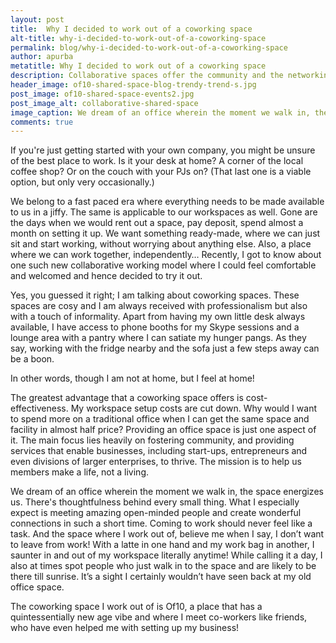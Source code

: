 ```yaml
---
layout: post
title:  Why I decided to work out of a coworking space
alt-title: why-i-decided-to-work-out-of-a-coworking-space
permalink: blog/why-i-decided-to-work-out-of-a-coworking-space
author: apurba
metatitle: Why I decided to work out of a coworking space
description: Collaborative spaces offer the community and the networking which solopreneurs need.
header_image: of10-shared-space-blog-trendy-trend-s.jpg
post_image: of10-shared-space-events2.jpg
post_image_alt: collaborative-shared-space
image_caption: We dream of an office wherein the moment we walk in, the space energizes us.
comments: true
---
```

If you're just getting started with your own company, you might be unsure of the best place to work. Is it your desk at home? A corner of the local coffee shop? Or on the couch with your PJs on? (That last one is a viable option, but only very occasionally.)

We belong to a fast paced era where everything needs to be made available to us in a jiffy. The same is applicable to our workspaces as well. Gone are the days when we would rent out a space, pay deposit, spend almost a month on setting it up. We want something ready-made, where we can just sit and start working, without worrying about anything else. Also, a place where we can work together, independently…
Recently, I got to know about one such new collaborative working model where I could feel comfortable and welcomed and hence decided to try it out.

Yes, you guessed it right; I am talking about coworking spaces. These spaces are cosy and I am always received with professionalism but also with a touch of informality. Apart from having my own little desk always available, I have access to phone booths for my Skype sessions and a lounge area with a pantry where I can satiate my hunger pangs. As they say, working with the fridge nearby and the sofa just a few steps away can be a boon.

In other words, though I am not at home, but I feel at home!

The greatest advantage that a coworking space offers is cost-effectiveness. My workspace setup costs are cut down. Why would I want to spend more on a traditional office when I can get the same space and facility in almost half price?
Providing an office space is just one aspect of it. The main focus lies heavily on fostering community, and providing services that enable businesses, including start-ups, entrepreneurs and even divisions of larger enterprises, to thrive. The mission is to help us members make a life, not a living.

We dream of an office wherein the moment we walk in, the space energizes us. There's thoughtfulness behind every small thing. What I especially expect is meeting amazing open-minded people and create wonderful connections in such a short time.
Coming to work should never feel like a task. And the space where I work out of, believe me when I say, I don’t want to leave from work!
With a latte in one hand and my work bag in another, I saunter in and out of my workspace literally anytime! While calling it a day, I also at times spot people who just walk in to the space and are likely to be there till sunrise. It’s a sight I certainly wouldn’t have seen back at my old office space.

The coworking space I work out of is Of10, a place that has a quintessentially new age vibe and where I meet co-workers like friends, who have even helped me with setting up my business!
